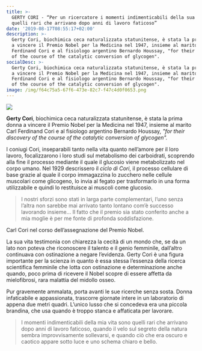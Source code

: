 ```yaml
---
title: >-
  GERTY CORI - “Per un ricercatore i momenti indimenticabili della sua vita sono
  quelli rari che arrivano dopo anni di lavoro faticoso”
date: '2019-08-17T08:55:17+02:00'
description: >-
  Gerty Cori, biochimica ceca naturalizzata statunitense, è stata la prima donna
  a vincere il Premio Nobel per la Medicina nel 1947, insieme al marito Carl
  Ferdinand Cori e al fisiologo argentino Bernardo Houssay, "for their discovery
  of the course of the catalytic conversion of glycogen".
socialDesc: >-
  Gerty Cori, biochimica ceca naturalizzata statunitense, è stata la prima donna
  a vincere il Premio Nobel per la Medicina nel 1947, insieme al marito Carl
  Ferdinand Cori e al fisiologo argentino Bernardo Houssay, "for their discovery
  of the course of the catalytic conversion of glycogen".
image: /img/f64c75a5-67f6-473e-82c7-f47c4d0f0653.png
---
```

![](/img/f64c75a5-67f6-473e-82c7-f47c4d0f0653.png)

**Gerty Cori**, biochimica ceca naturalizzata statunitense, è stata la prima donna a vincere il Premio Nobel per la Medicina nel 1947, insieme al marito Carl Ferdinand Cori e al fisiologo argentino Bernardo Houssay, _"for their discovery of the course of the catalytic conversion of glycogen"._

I coniugi Cori, inseparabili tanto nella vita quanto nell’amore per il loro lavoro, focalizzarono i loro studi sul metabolismo dei carboidrati, scoprendo alla fine il processo mediante il quale il glucosio viene metabolizzato nel corpo umano. Nel 1929 descrissero il _ciclo di Cori_, il processo cellulare di base grazie al quale il corpo immagazzina lo zucchero nelle cellule muscolari come glicogeno, lo invia al fegato per trasformarlo in una forma utilizzabile e quindi lo restituisce ai muscoli come glucosio.

> I nostri sforzi sono stati in larga parte complementari, l’uno senza l’altra non sarebbe mai arrivato tanto lontano com’è successo lavorando insieme... Il fatto che il premio sia stato conferito anche a mia moglie è per me fonte di profonda soddisfazione.

Carl Cori nel corso dell’assegnazione del Premio Nobel.

La sua vita testimonia con chiarezza la cecità di un mondo che, se da un lato non poteva che riconoscere il talento e il genio femminile, dall’altro continuava con ostinazione a negare l’evidenza.  Gerty Cori è una figura importante per la scienza in quanto è essa stessa l’essenza della ricerca scientifica femminile che lotta con ostinazione e determinazione anche quando, poco prima di ricevere il Nobel scopre di essere affetta da mielofibrosi, rara malattia del midollo osseo. 

Pur gravemente ammalata, porta avanti le sue ricerche senza sosta. Donna infaticabile e appassionata, trascorre giornate intere in un laboratorio di appena due metri quadri. L’unico lusso che si concedeva era una piccola brandina, che usa quando è troppo stanca e affaticata per lavorare.

> I momenti indimenticabili della mia vita sono quelli rari che arrivano dopo anni di lavoro faticoso, quando il velo sul segreto della natura sembra improvvisamente sollevarsi, e quando ciò che era oscuro e caotico appare sotto luce e uno schema chiaro e bello.
